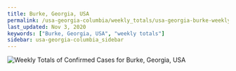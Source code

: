 ```yaml
---
title: Burke, Georgia, USA
permalink: /usa-georgia-columbia/weekly_totals/usa-georgia-burke-weekly_totals.html
last_updated: Nov 3, 2020
keywords: ["Burke, Georgia, USA", "weekly totals"]
sidebar: usa-georgia-columbia_sidebar
---
```


![Weekly Totals of Confirmed Cases for Burke, Georgia, USA](/covid_tracker/images/graphs/usa-georgia-burke-weekly_totals_graph.png)
